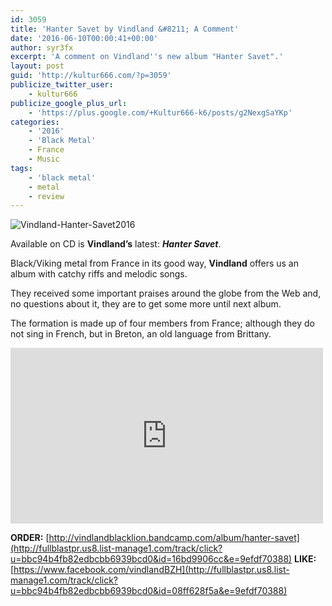 ```yaml
---
id: 3059
title: 'Hanter Savet by Vindland &#8211; A Comment'
date: '2016-06-10T00:00:41+00:00'
author: syr3fx
excerpt: 'A comment on Vindland''s new album "Hanter Savet".'
layout: post
guid: 'http://kultur666.com/?p=3059'
publicize_twitter_user:
    - kultur666
publicize_google_plus_url:
    - 'https://plus.google.com/+Kultur666-k6/posts/g2NexgSaYKp'
categories:
    - '2016'
    - 'Black Metal'
    - France
    - Music
tags:
    - 'black metal'
    - metal
    - review
---
```


![Vindland-Hanter-Savet2016](http://localhost:8080/wp-content/uploads/2016/06/vindland-hanter-savet2016.jpg?w=680)

Available on CD is **Vindland’s** latest: ***Hanter Savet***.

Black/Viking metal from France in its good way, **Vindland** offers us an album with catchy riffs and melodic songs.

They received some important praises around the globe from the Web and, no questions about it, they are to get some more until next album.

The formation is made up of four members from France; although they do not sing in French, but in Breton, an old language from Brittany.

<iframe allow="accelerometer; autoplay; clipboard-write; encrypted-media; gyroscope; picture-in-picture; web-share" allowfullscreen="" frameborder="0" height="281" loading="lazy" src="https://www.youtube.com/embed/dA0ttoUAzEc?feature=oembed" title="Vindland - Treuzwelus" width="500"></iframe>

**ORDER:** [http://vindlandblacklion.bandcamp.com/album/hanter-savet](http://fullblastpr.us8.list-manage1.com/track/click?u=bbc94b4fb82edbcbb6939bcd0&id=16bd9906cc&e=9efdf70388)
**LIKE:** [https://www.facebook.com/vindlandBZH](http://fullblastpr.us8.list-manage1.com/track/click?u=bbc94b4fb82edbcbb6939bcd0&id=08ff628f5a&e=9efdf70388)